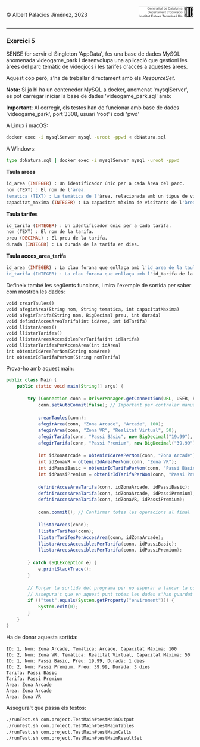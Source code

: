 <div style="display: flex; width: 100%;">
    <div style="flex: 1; padding: 0px;">
        <p>© Albert Palacios Jiménez, 2023</p>
    </div>
    <div style="flex: 1; padding: 0px; text-align: right;">
        <img src="../../assets/ieti.png" height="32" alt="Logo de IETI" style="max-height: 32px;">
    </div>
</div>
<hr/>

### Exercici 5

SENSE fer servir el Singleton 'AppData', fes una base de dades MySQL anomenada videogame_park i desenvolupa una aplicació que gestioni les àrees del parc temàtic de videojocs i les tarifes d'accés a aquestes àrees.

Aquest cop però, s'ha de treballar directament amb els *ResourceSet*.

**Nota:** Si ja hi ha un contenedor MySQL a docker, anomenat 'mysqlServer', es pot carregar iniciar la base de dades 'videogame_park.sql' amb:

**Important**: Al corregir, els testos han de funcionar amb base de dades 'videogame_park', port 3308, usuari 'root' i codi 'pwd'

A Linux i macOS:
```bash
docker exec -i mysqlServer mysql -uroot -ppwd < dbNatura.sql
```

A Windows:
```bash
type dbNatura.sql | docker exec -i mysqlServer mysql -uroot -ppwd
```

**Taula arees**
```sql
id_area (INTEGER) : Un identificador únic per a cada àrea del parc.
nom (TEXT) : El nom de l'àrea.
tematica (TEXT) : La temàtica de l'àrea, relacionada amb un tipus de videojoc.
capacitat_maxima (INTEGER) : La capacitat màxima de visitants de l'àrea.
```


**Taula tarifes**
```sql
id_tarifa (INTEGER) : Un identificador únic per a cada tarifa.
nom (TEXT) : El nom de la tarifa.
preu (DECIMAL) : El preu de la tarifa.
durada (INTEGER) : La durada de la tarifa en dies.
```

**Taula acces_area_tarifa**
```sql
id_area (INTEGER) : La clau forana que enllaça amb l'id_area de la taula arees.
id_tarifa (INTEGER) : La clau forana que enllaça amb l'id_tarifa de la taula tarifes.
```

Defineix també les següents funcions, i mira l'exemple de sortida per saber com mostren les dades:

```text
void crearTaules()   
void afegirArea(String nom, String tematica, int capacitatMaxima)
void afegirTarifa(String nom, BigDecimal preu, int durada)
void definirAccesAreaTarifa(int idArea, int idTarifa) 
void llistarArees() 
void llistarTarifes() 
void llistarAreesAccesiblesPerTarifa(int idTarifa) 
void llistarTarifesPerAccesArea(int idArea) 
int obtenirIdAreaPerNom(String nomArea)
int obtenirIdTarifaPerNom(String nomTarifa)
```

Prova-ho amb aquest main:

```java
public class Main {
    public static void main(String[] args) {

        try (Connection conn = DriverManager.getConnection(URL, USER, PASSWORD)) {
            conn.setAutoCommit(false); // Important per controlar manualment les transaccions

            crearTaules(conn);
            afegirArea(conn, "Zona Arcade", "Arcade", 100);
            afegirArea(conn, "Zona VR", "Realitat Virtual", 50);
            afegirTarifa(conn, "Passi Bàsic", new BigDecimal("19.99"), 1);
            afegirTarifa(conn, "Passi Premium", new BigDecimal("39.99"), 3);

            int idZonaArcade = obtenirIdAreaPerNom(conn, "Zona Arcade");
            int idZonaVR = obtenirIdAreaPerNom(conn, "Zona VR");
            int idPassiBasic = obtenirIdTarifaPerNom(conn, "Passi Bàsic");
            int idPassiPremium = obtenirIdTarifaPerNom(conn, "Passi Premium");

            definirAccesAreaTarifa(conn, idZonaArcade, idPassiBasic);
            definirAccesAreaTarifa(conn, idZonaArcade, idPassiPremium);
            definirAccesAreaTarifa(conn, idZonaVR, idPassiPremium);

            conn.commit(); // Confirmar totes les operacions al final

            llistarArees(conn);
            llistarTarifes(conn);
            llistarTarifesPerAccesArea(conn, idZonaArcade);
            llistarAreesAccesiblesPerTarifa(conn, idPassiBasic);
            llistarAreesAccesiblesPerTarifa(conn, idPassiPremium);

        } catch (SQLException e) {
            e.printStackTrace();
        }

        // Forçar la sortida del programa per no esperar a tancar la connexió amb 'MySQL'
        // Assegura't que en aquest punt totes les dades s'han guardat correctament
        if (!"test".equals(System.getProperty("enviroment"))) {
            System.exit(0);
        }
    }
}
```

Ha de donar aquesta sortida:

```text
ID: 1, Nom: Zona Arcade, Temàtica: Arcade, Capacitat Màxima: 100
ID: 2, Nom: Zona VR, Temàtica: Realitat Virtual, Capacitat Màxima: 50
ID: 1, Nom: Passi Bàsic, Preu: 19.99, Durada: 1 dies
ID: 2, Nom: Passi Premium, Preu: 39.99, Durada: 3 dies
Tarifa: Passi Bàsic
Tarifa: Passi Premium
Àrea: Zona Arcade
Àrea: Zona Arcade
Àrea: Zona VR
```

Assegura't que passa els testos:

```bash
./runTest.sh com.project.TestMain#testMainOutput
./runTest.sh com.project.TestMain#testMainTables
./runTest.sh com.project.TestMain#testMainCalls
./runTest.sh com.project.TestMain#testMainResultSet
```

